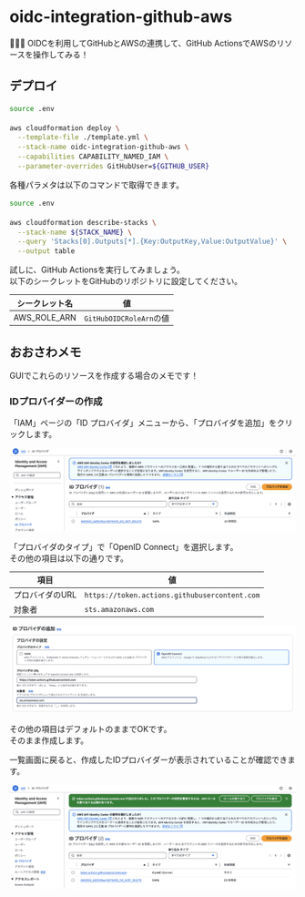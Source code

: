 # oidc-integration-github-aws

👺👺👺 OIDCを利用してGitHubとAWSの連携して、GitHub ActionsでAWSのリソースを操作してみる！  

## デプロイ

```bash
source .env

aws cloudformation deploy \
  --template-file ./template.yml \
  --stack-name oidc-integration-github-aws \
  --capabilities CAPABILITY_NAMED_IAM \
  --parameter-overrides GitHubUser=${GITHUB_USER}
```

各種パラメタは以下のコマンドで取得できます。  

```bash
source .env

aws cloudformation describe-stacks \
  --stack-name ${STACK_NAME} \
  --query 'Stacks[0].Outputs[*].{Key:OutputKey,Value:OutputValue}' \
  --output table
```

試しに、GitHub Actionsを実行してみましょう。  
以下のシークレットをGitHubのリポジトリに設定してください。  

| シークレット名 | 値 |
| --- | --- |
| AWS_ROLE_ARN | `GitHubOIDCRoleArn`の値 |

## おおさわメモ

GUIでこれらのリソースを作成する場合のメモです！  

### IDプロバイダーの作成

「IAM」ページの「ID プロバイダ」メニューから、「プロバイダを追加」をクリックします。  

![IDプロバイダー一覧](./images/id-providers-list-before-create.png)  

「プロバイダのタイプ」で「OpenID Connect」を選択します。  
その他の項目は以下の通りです。  

| 項目 | 値 |
| --- | --- |
| プロバイダのURL | `https://token.actions.githubusercontent.com` |
| 対象者 | `sts.amazonaws.com` |

![IDプロバイダーの作成](./images/id-provider-setting.png)  

その他の項目はデフォルトのままでOKです。  
そのまま作成します。  

一覧画面に戻ると、作成したIDプロバイダーが表示されていることが確認できます。  

![IDプロバイダー一覧](./images/id-providers-list-after-create.png)  

